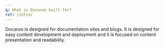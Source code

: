 ```yaml
---
q: What is Docaroo built for?
ref: /intro/
---
```


Docaroo is designed for documentation sites and blogs. It is designed for easy content development and deployment and it is focused on content presentation and readability.